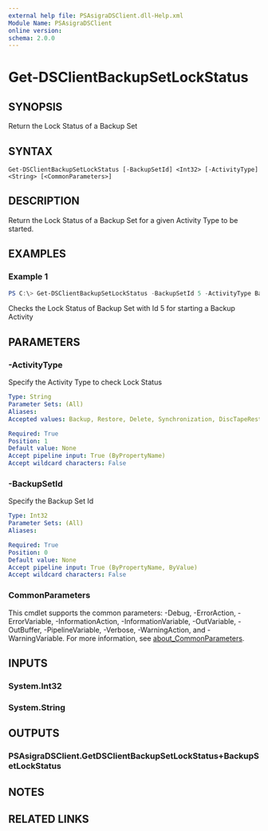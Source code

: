 ```yaml
---
external help file: PSAsigraDSClient.dll-Help.xml
Module Name: PSAsigraDSClient
online version:
schema: 2.0.0
---
```


# Get-DSClientBackupSetLockStatus

## SYNOPSIS
Return the Lock Status of a Backup Set

## SYNTAX

```
Get-DSClientBackupSetLockStatus [-BackupSetId] <Int32> [-ActivityType] <String> [<CommonParameters>]
```

## DESCRIPTION
Return the Lock Status of a Backup Set for a given Activity Type to be started.

## EXAMPLES

### Example 1
```powershell
PS C:\> Get-DSClientBackupSetLockStatus -BackupSetId 5 -ActivityType Backup
```

Checks the Lock Status of Backup Set with Id 5 for starting a Backup Activity

## PARAMETERS

### -ActivityType
Specify the Activity Type to check Lock Status

```yaml
Type: String
Parameter Sets: (All)
Aliases:
Accepted values: Backup, Restore, Delete, Synchronization, DiscTapeRestore, BLMRequest, BLMRestore, Validation, Retention, SnapshotRestore, SnapshotTransfer

Required: True
Position: 1
Default value: None
Accept pipeline input: True (ByPropertyName)
Accept wildcard characters: False
```

### -BackupSetId
Specify the Backup Set Id

```yaml
Type: Int32
Parameter Sets: (All)
Aliases:

Required: True
Position: 0
Default value: None
Accept pipeline input: True (ByPropertyName, ByValue)
Accept wildcard characters: False
```

### CommonParameters
This cmdlet supports the common parameters: -Debug, -ErrorAction, -ErrorVariable, -InformationAction, -InformationVariable, -OutVariable, -OutBuffer, -PipelineVariable, -Verbose, -WarningAction, and -WarningVariable. For more information, see [about_CommonParameters](http://go.microsoft.com/fwlink/?LinkID=113216).

## INPUTS

### System.Int32

### System.String

## OUTPUTS

### PSAsigraDSClient.GetDSClientBackupSetLockStatus+BackupSetLockStatus

## NOTES

## RELATED LINKS

